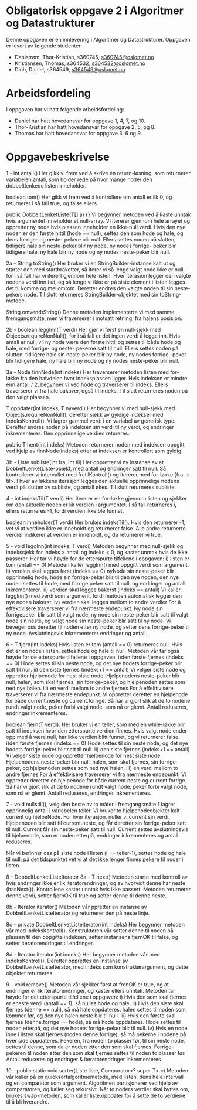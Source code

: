 # Obligatorisk oppgave 2 i Algoritmer og Datastrukturer

Denne oppgaven er en innlevering i Algoritmer og Datastrukturer. 
Oppgaven er levert av følgende studenter:
* Dahlstrøm, Thor-Kristian, s360745, s360745@oslomet.no
* Kristiansen, Thomas, s364532, s364532@oslomet.no
* Dinh, Daniel, s364549, s364549@oslomet.no

# Arbeidsfordeling

I oppgaven har vi hatt følgende arbeidsfordeling:
* Daniel har hatt hovedansvar for oppgave 1, 4, 7, og 10. 
* Thor-Kristian har hatt hovedansvar for oppgave 2, 5, og 8. 
* Thomas har hatt hovedansvar for oppgave 3, 6 og 9.

# Oppgavebeskrivelse

1 -
int antall()
Her gikk vi frem ved å skrive én return-løsning, som returnerer variabelen antall, 
som holder rede på hvor mange noder den dobbeltlenkede listen inneholder.

boolean tom() 
Her gikk vi frem ved å kontrollere om antall er lik 0, og returnerer i så fall true, og false ellers.

public DobbeltLenketListe(T[] a) {}
Vi begynner metoden ved å kaste unntak hvis argumentet inneholder et null-array. 
Vi itererer gjennom hele arrayet og oppretter ny node hvis plassen inneholder en ikke-null verdi.
Hvis den nye noden er den første hittil (hode == null), settes den som hode og hale, og dens forrige- og neste-
pekere blir null. Ellers settes noden på slutten, tidligere hale sin neste-peker blir ny node, ny nodes forrige-
peker blir tidligere hale, ny hale blir ny node og ny nodes neste-peker blir null.

2a -
String toString()
Her bruker vi en StringBuilder-instanse kalt ut og starter den med startbraketter, så iterer vi så lenge valgt node 
ikke er null, for i så fall har vi iterert gjennom hele listen. Hver iterasjon legger den valgte nodens verdi inn i ut, 
og så lenge vi ikke er på siste element i listen legges det til komma og mellomrom. 
Deretter endres den valgte noden til sin neste-pekers node. Til slutt returneres StringBuilder-objektet med sin toString-metode.

String omvendtString()
Denne metoden implementerte vi med samme fremgangsmåte, men vi traverserer i motsatt retning, fra halens posisjon.

2b - 
boolean leggInn(T verdi)
Her gjør vi først en null-sjekk med Objects.requireNonNull(), for i så fall er det ingen verdi å legge inn. 
Hvis antall er null, vil ny node være den første hittil og settes til både hode og hale, med forrige- og neste-
pekerne satt til null.
Ellers settes noden på slutten, tidligere hale sin neste-peker blir ny node, ny nodes forrige-
peker blir tidligere hale, ny hale blir ny node og ny nodes neste-peker blir null.

3a - 
Node<T> finnNode(int indeks) 
Her traverserer metoden listen med for-løkke fra den halvdelen hvor indeksplassen ligger. 
Hvis indeksen er mindre enn antall / 2, begynner vi ved hode og traverserer til indeks.
Ellers traverserer vi fra hale bakover, også til indeks. Til slutt returneres noden på den valgt plassen.

T oppdater(int indeks, T nyverdi) 
Her begynner vi med null-sjekk med Objects.requireNonNull(), deretter sjekk av gyldige indekser med indeksKontroll().
Vi lagrer gammel verdi i en variabel av generisk type. Deretter endres noden på indeksen sin verdi til ny verdi, og endringer inkrementeres.
Den opprinnelige verdien retureres.

public T hent(int indeks) 
Metoden returnerer noden med indeksen oppgitt ved hjelp av finnNode(indeks) etter at indeksen er kontrollert som gyldig.

3b - 
Liste<T> subliste(int fra, int til)
Her oppretter vi ny instanse av et DobbeltLenketListe<T>-objekt, med antall og endringer satt til null.
Så kontrollerer vi intervallet med fratilKontroll() og itererer med for-løkke [fra -> til>. 
I hver av løkkens iterasjon legges den aktuelle opprinnelige nodens verdi på slutten av subliste, og antall økes.
Til slutt returneres subliste.

4 - 
int indeksTil(T verdi) 
Her itererer en for-løkke gjennom listen og sjekker om den aktuelle noden er lik verdien i argumentet.
I så fall returneres i, ellers returneres -1, fordi verdien ikke ble funnet.

boolean inneholder(T verdi)
Her brukes indeksTil(). Hvis den returnerer -1, vet vi at verdien ikke er inneholdt og returnerer false.
Alle andre returnerte verdier indikerer at verdien er inneholdt, og da returnerer vi true.

5 - 
void leggInn(int indeks, T verdi)
Metoden begynner med null-sjekk og indekssjekk for indeks > antall og indeks < 0, og kaster unntak hvis de ikke passerer.
Her tar vi høyde for de etterspurte tilfellene i oppgaven:
i) listen er tom (antall == 0)
    Metoden kaller leggInn() med oppgitt verdi som argument.
ii) verdien skal legges først (indeks == 0)
    nyNode sin neste-peker blir opprinnelig hode,
    hode sin forrige-peker blir til den nye noden,
    den nye noden settes til hode, med forrige peker satt til null, og 
    endringer og antall inkrementerer.
iii) verdien skal legges bakerst (indeks == antall)
    Vi kaller leggInn() med verdi som argument, fordi metoden automatisk legger den nye noden bakerst.
iv) verdien skal legges mellom to andre verdier
    For å effektivisere traverserer vi fra nærmeste endepunkt.
    Ny node sin forrigepeker blir satt til valgt node,
    ny node sin neste-peker blir satt til valgt node sin neste, og
    valgt node sin neste-peker blir satt til ny node.
    Vi beveger oss deretter til noden etter ny node, og setter dens forrige-peker 
    til ny node. Avslutningsvis inkrementerer endringer og antall.

6 - 
T fjern(int indeks) 
Hvis listen er tom (antall == 0) returneres null. Hvis det er en node i listen, settes hode og hale til null.
Metoden vår tar også høyde for de etterspurte tilfellene i oppgaven:
i)den første fjernes (indeks == 0)
    Hode settes til sin neste node, og det nye hodets forrige-peker blir satt til null.
ii) den siste fjernes (indeks+1 == antall)
    Vi velger siste node og oppretter hjelpenode for nest siste node. 
    Hjelpenodens neste-peker blir null,
    halen, som skal fjernes, sin forrige-peker, og 
    hjelpenoden settes som ned nye halen.
iii) en verdi mellom to andre fjernes
    For å effektivisere traverserer vi fra nærmeste endepunkt.
    Vi oppretter deretter en hjelpenode for både current.neste og current.forrige.
    Så har vi gjort slik at de to nodene rundt valgt node, peker forbi valgt node, som nå er glemt.
    Antall reduseres, endringer inkrementeres.

boolean fjern(T verdi).
Her bruker vi en teller, som med en while-løkke blir satt til indeksen hvor den etterspurte verdien finnes.
Hvis valgt node ender opp med å være null, har ikke verdien blitt funnet, og vi returnerer false.
i)den første fjernes (indeks == 0)
    Hode settes til sin neste node, og det nye hodets forrige-peker blir satt til null.
ii) den siste fjernes (indeks+1 == antall)
    Vi velger siste node og oppretter hjelpenode for nest siste node.
    Hjelpenodens neste-peker blir null,
    halen, som skal fjernes, sin forrige-peker, og
    hjelpenoden settes som ned nye halen.
iii) en verdi mellom to andre fjernes
    For å effektivisere traverserer vi fra nærmeste endepunkt.
    Vi oppretter deretter en hjelpenode for både current.neste og current.forrige.
    Så har vi gjort slik at de to nodene rundt valgt node, peker forbi valgt node, som nå er glemt.
    Antall reduseres, endringer inkrementeres.

7 - 
void nullstill(), velg den beste av to måter
I fremgangsmåte 1 lagrer opprinnelig antall i variabelen teller.
Vi bruker to hjelpenodeobjekter kalt current og hjelpeNode.
For hver iterasjon, nuller vi current sin verdi.
Hjelpenoden blir satt til current.neste, og får deretter sin forrige-peker satt til null.
Current får sin neste-peker satt til null. Current settes avslutningsvis til hjelpenode, 
som er noden etterpå, endringer inkrementeres og antall reduseres.

Når vi befinner oss på siste node i listen (i == teller-1), settes hode og hale til null;
på det tidspunktet vet vi at det ikke lenger finnes pekere til noder i listen.

8 - DobbeltLenketListeIterator
8a - 
T next()
Metoden starte med kontroll av hvis endringer ikke er lik iteratorendringer, og av hvorvidt 
denne har neste (hasNext()). Kontrollene kaster unntak hvis ikke passert.
Metoden returnerer denne.verdi, setter fjernOK til true og setter denne til denne.neste.

8b - 
Iterator<T> iterator()
Metoden vår ppretter en instanse av DobbeltLenketListeIterator og returnerer den på neste linje.

8c - 
private DobbeltLenketListeIterator(int indeks)
Her begynner metoden vår med indeksKontroll().
Konstruktøren vår setter denne til noden på plassen til den oppgitte indeksen,
setter instansens fjernOK til false, og setter iteratorendringer til endringer.

8d - 
Iterator<T> iterator(int indeks)
Her begynner metoden vår med indeksKontroll(). Deretter opprettes en instanse av DobbeltLenketListeIterator, 
med indeks som konstruktørargument, og dette objektet returneres.

9 - 
void remove()
Metoden vår sjekker først at frenOK er true, og at endringer er lik iteratorendringer, og kaster ellers unntak.
Metoden tar høyde for det etterspurte tilfellene i oppgaven:
i) Hvis den som skal fjernes er eneste verdi (antall == 1), så nulles hode og hale.
ii) Hvis den siste skal fjernes (denne == null), så må hale oppdateres.
    halen settes til noden som kommer før, og den nye halen.neste blir til null.
iii) Hvis den første skal fjernes (denne.forrige == hode), så må hode oppdateres.
    Hode settes til noden etterpå, og det nye hodets forrige-peker blir til null.
iv) Hvis en node inne i listen skal fjernes (noden denne.forrige), så må pekerne i nodene på hver side oppdateres.
    Pekeren, fra noden to plasser før, til sin neste node, settes til denne, som da er noden etter den som skal fjernes.
    Forrige-pekeren til noden etter den som skal fjernes settes til noden to plasser før.
    Antall reduseres og endringer & iteratorendringer inkrementeres.

10 - 
public static <T> void sorter(Liste<T> liste, Comparator<? super T> c)
Metoden vår kaller på en quicksortalgoritmemetode, med listen, dens hele intervall 
og en comparator som argument.
Algoritmen partisjonerer ved hjelp av comparatoren, og kaller seg rekursivt.
Når to noders verdier skal byttes om, brukes swap-metoden, som kaller liste.oppdater 
for å sette de to verdiene til å bli hverandre.

